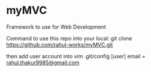 # myMVC
Framework to use for Web Development


Command to use this repo into your local: 
git clone https://github.com/rahul-works/myMVC.git

then add user account into vim .git/config
[user]
        email = rahul.thakur9985@gmail.com

